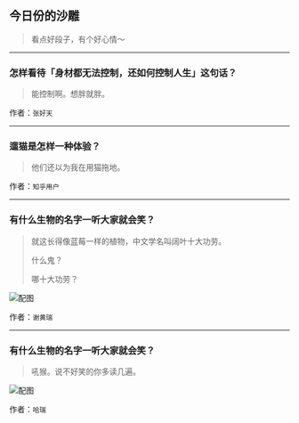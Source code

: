 ## 今日份的沙雕

> 看点好段子，有个好心情～


 
---

### 怎样看待「身材都无法控制，还如何控制人生」这句话？

> 能控制啊。想胖就胖。


作者：`张好天`

---

### 遛猫是怎样一种体验？

> 他们还以为我在用猫拖地。


作者：`知乎用户`

---

### 有什么生物的名字一听大家就会笑？

> 就这长得像蓝莓一样的植物，中文学名叫阔叶十大功劳。
> 
> 什么鬼？
> 
> 哪十大功劳？



![配图](http://pic3.zhimg.com/70/67d2d684729fe6a72f07be4bce4f5f7a_b.jpg)


作者：`谢黄瑞`

---

### 有什么生物的名字一听大家就会笑？

> 吼猴。说不好笑的你多读几遍。



![配图](http://pic1.zhimg.com/70/1b65cc4f2476755ef05bfbe61b655db4_b.jpg)


作者：`哈瑞`